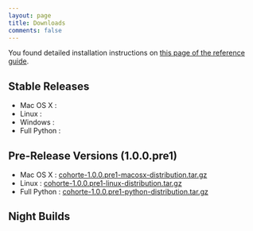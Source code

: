 ```yaml
---
layout: page
title: Downloads
comments: false
---
```




You found detailed installation instructions on [this page of the reference guide](../docs/1.x/setup).

## Stable Releases

* Mac OS X : 
* Linux : 
* Windows :
* Full Python :

<div id="download_releases">
</div>

## Pre-Release Versions (1.0.0.pre1)

* Mac OS X : [cohorte-1.0.0.pre1-macosx-distribution.tar.gz](http://forge.isandlatech.com/cohorte/downloads/1.x/cohorte-1.0.0.pre1-macosx-distribution.tar.gz)
* Linux : [cohorte-1.0.0.pre1-linux-distribution.tar.gz](http://forge.isandlatech.com/cohorte/downloads/1.x/cohorte-1.0.0.pre1-linux-distribution.tar.gz)
* Full Python : [cohorte-1.0.0.pre1-python-distribution.tar.gz](http://forge.isandlatech.com/cohorte/downloads/1.x/cohorte-1.0.0.pre1-python-distribution.tar.gz) 

## Night Builds

<div id="download_night_builds">
</div>


<script>
    function loadLatestSnapshots() {
        $.getJSON( "http://cohorte.github.io/latest_platforms.json", function( data ) {
            console.log("refresh snapshots...");
            frame = "<ul>";
            frame += "<li><a href='" + data["snapshots"]["cohorte-linux-distribution"]["files"]["tar.gz"] + "'>cohorte-linux-distribution (" + data["snapshots"]["cohorte-linux-distribution"]["version"] + ")</a></li>"
            frame += "<li><a href='" + data["snapshots"]["cohorte-macosx-distribution"]["files"]["tar.gz"] + "'>cohorte-macosx-distribution (" + data["snapshots"]["cohorte-macosx-distribution"]["version"] + ")</a></li>"
            frame += "<li><a href='" + data["snapshots"]["cohorte-python-distribution"]["files"]["tar.gz"] + "'>cohorte-python-distribution (" + data["snapshots"]["cohorte-python-distribution"]["version"] + ")</a></li>"
            	
	    frame += "</ul>";
            $('#download_night_builds').html(frame);
        });
    }

    $(document).ready(function() {        
        loadLatestSnapshots();
    });
</script>
